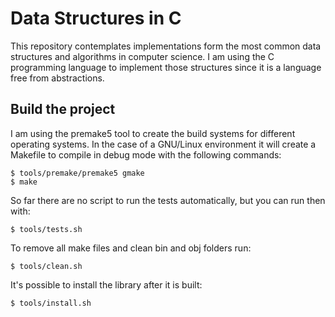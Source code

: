 # Data Structures in C

This repository contemplates implementations form the most common data structures and algorithms in computer science. I am using the C programming language to implement those structures since it is a language free from abstractions.

## Build the project

I am using the premake5 tool to create the build systems for different operating systems. In the case of a GNU/Linux environment it will create a Makefile to compile in debug mode with the following commands:

```shell
$ tools/premake/premake5 gmake
$ make
```

So far there are no script to run the tests automatically, but you can run then with:

```shell
$ tools/tests.sh
```

To remove all make files and clean bin and obj folders run:

```shell
$ tools/clean.sh
```

It's possible to install the library after it is built:

```shell
$ tools/install.sh
```